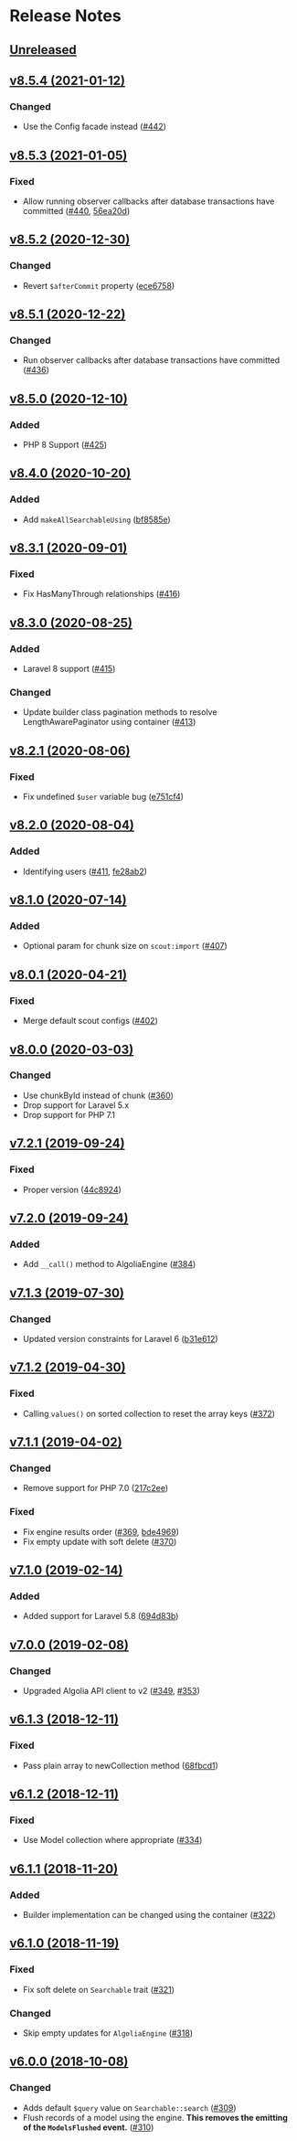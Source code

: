 # Release Notes

## [Unreleased](https://github.com/laravel/scout/compare/v8.5.4...8.x)


## [v8.5.4 (2021-01-12)](https://github.com/laravel/scout/compare/v8.5.3...v8.5.4)

### Changed
- Use the Config facade instead ([#442](https://github.com/laravel/scout/pull/442))


## [v8.5.3 (2021-01-05)](https://github.com/laravel/scout/compare/v8.5.2...v8.5.3)

### Fixed
- Allow running observer callbacks after database transactions have committed ([#440](https://github.com/laravel/scout/pull/440), [56ea20d](https://github.com/laravel/scout/commit/56ea20d8e46cc9cd03d04cbdd071e4deb94e7f26))


## [v8.5.2 (2020-12-30)](https://github.com/laravel/scout/compare/v8.5.1...v8.5.2)

### Changed
- Revert `$afterCommit` property ([ece6758](https://github.com/laravel/scout/commit/ece6758b82c51ff7f5e011f243a7c6b33711a847))


## [v8.5.1 (2020-12-22)](https://github.com/laravel/scout/compare/v8.5.0...v8.5.1)

### Changed
- Run observer callbacks after database transactions have committed ([#436](https://github.com/laravel/scout/pull/436))


## [v8.5.0 (2020-12-10)](https://github.com/laravel/scout/compare/v8.4.0...v8.5.0)

### Added
- PHP 8 Support ([#425](https://github.com/laravel/scout/pull/425))


## [v8.4.0 (2020-10-20)](https://github.com/laravel/scout/compare/v8.3.1...v8.4.0)

### Added
- Add `makeAllSearchableUsing` ([bf8585e](https://github.com/laravel/scout/commit/bf8585eaff9204d23602f9c064b7e3cc074212e2))


## [v8.3.1 (2020-09-01)](https://github.com/laravel/scout/compare/v8.3.0...v8.3.1)

### Fixed
- Fix HasManyThrough relationships ([#416](https://github.com/laravel/scout/pull/416))


## [v8.3.0 (2020-08-25)](https://github.com/laravel/scout/compare/v8.2.1...v8.3.0)

### Added
- Laravel 8 support ([#415](https://github.com/laravel/scout/pull/415))

### Changed
- Update builder class pagination methods to resolve LengthAwarePaginator using container ([#413](https://github.com/laravel/scout/pull/413))


## [v8.2.1 (2020-08-06)](https://github.com/laravel/scout/compare/v8.2.0...v8.2.1)

### Fixed
- Fix undefined `$user` variable bug ([e751cf4](https://github.com/laravel/scout/commit/e751cf4669ecab2fce887265280d1dfd29075aef))


## [v8.2.0 (2020-08-04)](https://github.com/laravel/scout/compare/v8.1.0...v8.2.0)

### Added
- Identifying users ([#411](https://github.com/laravel/scout/pull/411), [fe28ab2](https://github.com/laravel/scout/commit/fe28ab26bf1e5c9c3b46f2535bea746b69fa6fb1))


## [v8.1.0 (2020-07-14)](https://github.com/laravel/scout/compare/v8.0.1...v8.1.0)

### Added
- Optional param for chunk size on `scout:import` ([#407](https://github.com/laravel/scout/pull/407))


## [v8.0.1 (2020-04-21)](https://github.com/laravel/scout/compare/v8.0.0...v8.0.1)

### Fixed
- Merge default scout configs ([#402](https://github.com/laravel/scout/pull/402))


## [v8.0.0 (2020-03-03)](https://github.com/laravel/scout/compare/v7.2.1...v8.0.0)

### Changed
- Use chunkById instead of chunk ([#360](https://github.com/laravel/scout/pull/360))
- Drop support for Laravel 5.x
- Drop support for PHP 7.1


## [v7.2.1 (2019-09-24)](https://github.com/laravel/scout/compare/v7.2.0...v7.2.1)

### Fixed
- Proper version ([44c8924](https://github.com/laravel/scout/commit/44c8924815aab8dbbb1388bbd468e67f398ff3ef))


## [v7.2.0 (2019-09-24)](https://github.com/laravel/scout/compare/v7.1.3...v7.2.0)

### Added
- Add `__call()` method to AlgoliaEngine ([#384](https://github.com/laravel/scout/pull/384))


## [v7.1.3 (2019-07-30)](https://github.com/laravel/scout/compare/v7.1.2...v7.1.3)

### Changed
- Updated version constraints for Laravel 6 ([b31e612](https://github.com/laravel/scout/commit/b31e6123776ae7f5006dd8e12701e3d661c3db0d))



## [v7.1.2 (2019-04-30)](https://github.com/laravel/scout/compare/v7.1.1...v7.1.2)

### Fixed
- Calling `values()` on sorted collection to reset the array keys ([#372](https://github.com/laravel/scout/pull/372))


## [v7.1.1 (2019-04-02)](https://github.com/laravel/scout/compare/v7.1.0...v7.1.1)

### Changed
- Remove support for PHP 7.0 ([217c2ee](https://github.com/laravel/scout/commit/217c2eebacb2fb242083102222428fa492b637bd))

### Fixed
- Fix engine results order ([#369](https://github.com/laravel/scout/pull/369), [bde4969](https://github.com/laravel/scout/commit/bde49694850e1c025bea7a77f3bd422862c7ab87))
- Fix empty update with soft delete ([#370](https://github.com/laravel/scout/pull/370))


## [v7.1.0 (2019-02-14)](https://github.com/laravel/scout/compare/v7.0.0...v7.1.0)

### Added
- Added support for Laravel 5.8 ([694d83b](https://github.com/laravel/scout/commit/694d83bfc735cc2147c5ad57b034ea89a7893e08))


## [v7.0.0 (2019-02-08)](https://github.com/laravel/scout/compare/v6.1.3...v7.0.0)

### Changed
- Upgraded Algolia API client to v2 ([#349](https://github.com/laravel/scout/pull/349), [#353](https://github.com/laravel/scout/pull/353))


## [v6.1.3 (2018-12-11)](https://github.com/laravel/scout/compare/v6.1.2...v6.1.3)

### Fixed
- Pass plain array to newCollection method ([68fbcd1](https://github.com/laravel/scout/commit/68fbcd1e67fd1e0b9ee8ba32ece2e68e28630c7e))


## [v6.1.2 (2018-12-11)](https://github.com/laravel/scout/compare/v6.1.1...v6.1.2)

### Fixed
- Use Model collection where appropriate ([#334](https://github.com/laravel/scout/pull/334))


## [v6.1.1 (2018-11-20)](https://github.com/laravel/scout/compare/v6.1.0...v6.1.1)

### Added
- Builder implementation can be changed using the container ([#322](https://github.com/laravel/scout/pull/322))


## [v6.1.0 (2018-11-19)](https://github.com/laravel/scout/compare/v6.0.0...v6.1.0)

### Fixed
- Fix soft delete on `Searchable` trait ([#321](https://github.com/laravel/scout/pull/321))

### Changed
- Skip empty updates for `AlgoliaEngine` ([#318](https://github.com/laravel/scout/pull/318))


## [v6.0.0 (2018-10-08)](https://github.com/laravel/scout/compare/v5.0.3...v6.0.0)

### Changed
- Adds default `$query` value on `Searchable::search` ([#309](https://github.com/laravel/scout/pull/309))
- Flush records of a model using the engine. **This removes the emitting of the `ModelsFlushed` event.** ([#310](https://github.com/laravel/scout/pull/310))
